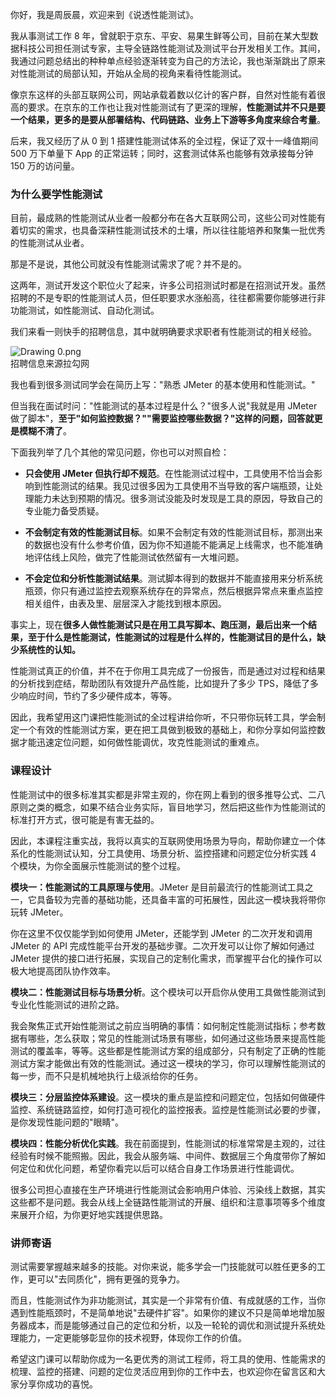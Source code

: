 你好，我是周辰晨，欢迎来到《说透性能测试》。

我从事测试工作 8 年，曾就职于京东、平安、易果生鲜等公司，目前在某大型数据科技公司担任测试专家，主导全链路性能测试及测试平台开发相关工作。其间，我通过问题总结出的种种单点经验逐渐转变为自己的方法论，我也渐渐跳出了原来对性能测试的局部认知，开始从全局的视角来看待性能测试。

像京东这样的头部互联网公司，网站承载着数以亿计的客户群，自然对性能有着很高的要求。在京东的工作也让我对性能测试有了更深的理解，**性能测试并不只是要一个结果，更多的是要从部署结构、代码链路、业务上下游等多角度来综合考量**。

后来，我又经历了从 0 到 1 搭建性能测试体系的全过程，保证了双十一峰值期间 500 万下单量下 App 的正常运转；同时，这套测试体系也能够有效承接每分钟 150 万的访问量。

### 为什么要学性能测试

目前，最成熟的性能测试从业者一般都分布在各大互联网公司，这些公司对性能有着切实的需求，也具备深耕性能测试技术的土壤，所以往往能培养和聚集一批优秀的性能测试从业者。

那是不是说，其他公司就没有性能测试需求了呢？并不是的。

这两年，测试开发这个职位火了起来，许多公司招测试时都是在招测试开发。虽然招聘的不是专职的性能测试人员，但任职要求水涨船高，往往都需要你能够进行非功能测试，如性能测试、自动化测试。

我们来看一则快手的招聘信息，其中就明确要求求职者有性能测试的相关经验。

![Drawing 0.png](https://s0.lgstatic.com/i/image/M00/8C/CE/Ciqc1F_1HHeADFVaAAB_G69bz7U057.png)  
招聘信息来源拉勾网

我也看到很多测试同学会在简历上写："熟悉 JMeter 的基本使用和性能测试。"

但当我在面试时问："性能测试的基本过程是什么？"很多人说"我就是用 JMeter 做了脚本"，**至于"如何监控数据？""需要监控哪些数据？"这样的问题，回答就更是模糊不清了**。

下面我列举了几个其他的常见问题，你也可以对照自检：

* **只会使用 JMeter 但执行却不规范**。在性能测试过程中，工具使用不恰当会影响到性能测试的结果。我见过很多因为工具使用不当导致的客户端瓶颈，让处理能力未达到预期的情况。很多测试没能及时发现是工具的原因，导致自己的专业能力备受质疑。

* **不会制定有效的性能测试目标**。如果不会制定有效的性能测试目标，那测出来的数据也没有什么参考价值，因为你不知道能不能满足上线需求，也不能准确地评估线上风险，做完了性能测试依然留有一大堆问题。

* **不会定位和分析性能测试结果**。测试脚本得到的数据并不能直接用来分析系统瓶颈，你只有通过监控去观察系统存在的异常点，然后根据异常点来重点监控相关组件，由表及里、层层深入才能找到根本原因。

事实上，现在**很多人做性能测试只是在用工具写脚本、跑压测，最后出来一个结果，至于什么是性能测试，性能测试的过程是什么样的，性能测试目的是什么，缺少系统性的认知。**

性能测试真正的价值，并不在于你用工具完成了一份报告，而是通过对过程和结果的分析找到症结，帮助团队有效提升产品性能，比如提升了多少 TPS，降低了多少响应时间，节约了多少硬件成本，等等。

因此，我希望用这门课把性能测试的全过程讲给你听，不只带你玩转工具，学会制定一个有效的性能测试方案，更在把工具做到极致的基础上，和你分享如何监控数据才能迅速定位问题，如何做性能调优，攻克性能测试的重难点。

### 课程设计

性能测试中的很多标准其实都是非常主观的，你在网上看到的很多推导公式、二八原则之类的概念，如果不结合业务实际，盲目地学习，然后把这些作为性能测试的标准打开方式，很可能是有害无益的。

因此，本课程注重实战，我将以真实的互联网使用场景为导向，帮助你建立一个体系化的性能测试认知，分工具使用、场景分析、监控搭建和问题定位分析实践 4 个模块，为你全面展示性能测试的整个过程。

**模块一：性能测试的工具原理与使用**。JMeter 是目前最流行的性能测试工具之一，它具备较为完善的基础功能，还具备丰富的可拓展性，因此这一模块我将带你玩转 JMeter。

你在这里不仅仅能学到如何使用 JMeter，还能学到 JMeter 的二次开发和调用 JMeter 的 API 完成性能平台开发的基础步骤。二次开发可以让你了解如何通过 JMeter 提供的接口进行拓展，实现自己的定制化需求，而掌握平台化的操作可以极大地提高团队协作效率。

**模块二：性能测试目标与场景分析**。这个模块可以开启你从使用工具做性能测试到专业化性能测试的进阶之路。

我会聚焦正式开始性能测试之前应当明确的事情：如何制定性能测试指标；参考数据有哪些，怎么获取；常见的性能测试场景有哪些，如何通过这些场景来提高性能测试的覆盖率，等等。这些都是性能测试方案的组成部分，只有制定了正确的性能测试方案才能做出有效的性能测试。通过这一模块的学习，你可以理解性能测试的每一步，而不只是机械地执行上级派给你的任务。

**模块三：分层监控体系建设**。这一模块的重点是监控和问题定位，包括如何做硬件监控、系统链路监控，如何打造可视化的监控报表。监控是性能测试必要的步骤，是你发现性能问题的"眼睛"。

**模块四：性能分析优化实践**。我在前面提到，性能测试的标准常常是主观的，过往经验有时候不能照搬。因此，我会从服务端、中间件、数据层三个角度带你了解如何定位和优化问题，希望你看完以后可以结合自身工作场景进行性能调优。

很多公司担心直接在生产环境进行性能测试会影响用户体验、污染线上数据，其实这些都不是问题。我会从线上全链路性能测试的开展、组织和注意事项等多个维度来展开介绍，为你更好地实践提供思路。

### 讲师寄语

测试需要掌握越来越多的技能。对你来说，能多学会一门技能就可以胜任更多的工作，更可以"去同质化"，拥有更强的竞争力。

而且，性能测试作为非功能测试，其实是一个非常有价值、有成就感的工作，当你遇到性能瓶颈时，不是简单地说"去硬件扩容"。如果你的建议不只是简单地增加服务器成本，而是能够通过自己的定位和分析，以及一轮轮的调优和测试提升系统处理能力，一定更能够彰显你的技术视野，体现你工作的价值。

希望这门课可以帮助你成为一名更优秀的测试工程师，将工具的使用、性能需求的梳理、监控的搭建、问题的定位灵活应用到你的工作中去，也欢迎你在留言区和大家分享你成功的喜悦。
